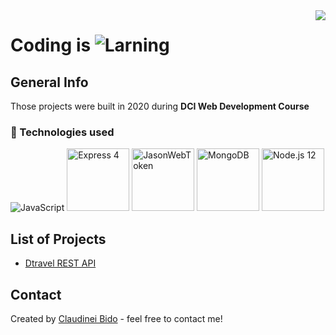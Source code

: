<img src="https://i.imgur.com/8MlmDto.png" align="right" />

# Coding is ![Larning](https://cdn.rawgit.com/sindresorhus/awesome/d7305f38d29fed78fa85652e3a63e154dd8e8829/media/badge.svg)

## General Info
Those projects were built in 2020 during **DCI Web Development Course**

### 🚀 Technologies used
![JavaScript](https://williamavasquez.herokuapp.com/img/js.png)
<img title="Express 4" src="https://uploads.toptal.io/blog/category/logo/25/express_js.png" width="100" />
<img title="JasonWebToken" src="https://werkraum.net/fileadmin/news_import/jwt_pic_logo.svg.png" width="100" />
<img title="MongoDB" src="https://www.clouda.ca/wp-content/uploads/2013/03/mongodb-logo.png" width="100" />
<img title="Node.js 12" src="https://ih1.redbubble.net/image.109336634.1604/flat,550x550,075,f.u1.jpg" width="100" />

## List of Projects
* <a href="https://github.com/bidodev/dtravel-rest-api" alt="d-travel" target="_blank">Dtravel REST API</a>

## Contact
Created by [Claudinei Bido](https://www.linkedin.com/in/bidoc/) - feel free to contact me!
